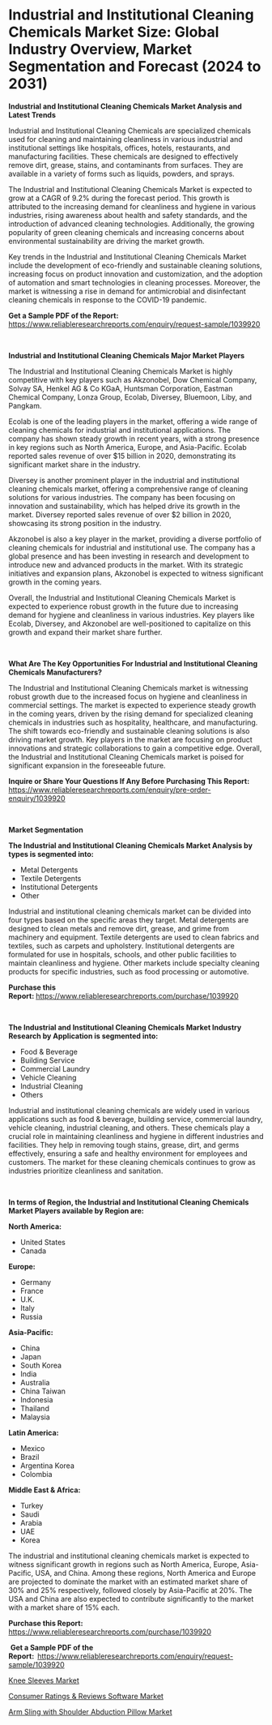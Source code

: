<p><h1>Industrial and Institutional Cleaning Chemicals Market Size: Global Industry Overview, Market Segmentation and Forecast (2024 to 2031)</h1></p><p><strong>Industrial and Institutional Cleaning Chemicals Market Analysis and Latest Trends</strong></p>
<p><p>Industrial and Institutional Cleaning Chemicals are specialized chemicals used for cleaning and maintaining cleanliness in various industrial and institutional settings like hospitals, offices, hotels, restaurants, and manufacturing facilities. These chemicals are designed to effectively remove dirt, grease, stains, and contaminants from surfaces. They are available in a variety of forms such as liquids, powders, and sprays.</p><p>The Industrial and Institutional Cleaning Chemicals Market is expected to grow at a CAGR of 9.2% during the forecast period. This growth is attributed to the increasing demand for cleanliness and hygiene in various industries, rising awareness about health and safety standards, and the introduction of advanced cleaning technologies. Additionally, the growing popularity of green cleaning chemicals and increasing concerns about environmental sustainability are driving the market growth.</p><p>Key trends in the Industrial and Institutional Cleaning Chemicals Market include the development of eco-friendly and sustainable cleaning solutions, increasing focus on product innovation and customization, and the adoption of automation and smart technologies in cleaning processes. Moreover, the market is witnessing a rise in demand for antimicrobial and disinfectant cleaning chemicals in response to the COVID-19 pandemic.</p></p>
<p><strong>Get a Sample PDF of the Report:&nbsp;</strong> <a href="https://www.reliableresearchreports.com/enquiry/request-sample/1039920">https://www.reliableresearchreports.com/enquiry/request-sample/1039920</a></p>
<p>&nbsp;</p>
<p><strong>Industrial and Institutional Cleaning Chemicals Major Market Players</strong></p>
<p><p>The Industrial and Institutional Cleaning Chemicals Market is highly competitive with key players such as Akzonobel, Dow Chemical Company, Solvay SA, Henkel AG & Co KGaA, Huntsman Corporation, Eastman Chemical Company, Lonza Group, Ecolab, Diversey, Bluemoon, Liby, and Pangkam.</p><p>Ecolab is one of the leading players in the market, offering a wide range of cleaning chemicals for industrial and institutional applications. The company has shown steady growth in recent years, with a strong presence in key regions such as North America, Europe, and Asia-Pacific. Ecolab reported sales revenue of over $15 billion in 2020, demonstrating its significant market share in the industry.</p><p>Diversey is another prominent player in the industrial and institutional cleaning chemicals market, offering a comprehensive range of cleaning solutions for various industries. The company has been focusing on innovation and sustainability, which has helped drive its growth in the market. Diversey reported sales revenue of over $2 billion in 2020, showcasing its strong position in the industry.</p><p>Akzonobel is also a key player in the market, providing a diverse portfolio of cleaning chemicals for industrial and institutional use. The company has a global presence and has been investing in research and development to introduce new and advanced products in the market. With its strategic initiatives and expansion plans, Akzonobel is expected to witness significant growth in the coming years.</p><p>Overall, the Industrial and Institutional Cleaning Chemicals Market is expected to experience robust growth in the future due to increasing demand for hygiene and cleanliness in various industries. Key players like Ecolab, Diversey, and Akzonobel are well-positioned to capitalize on this growth and expand their market share further.</p></p>
<p>&nbsp;</p>
<p><strong>What Are The Key Opportunities For Industrial and Institutional Cleaning Chemicals Manufacturers?</strong></p>
<p><p>The Industrial and Institutional Cleaning Chemicals market is witnessing robust growth due to the increased focus on hygiene and cleanliness in commercial settings. The market is expected to experience steady growth in the coming years, driven by the rising demand for specialized cleaning chemicals in industries such as hospitality, healthcare, and manufacturing. The shift towards eco-friendly and sustainable cleaning solutions is also driving market growth. Key players in the market are focusing on product innovations and strategic collaborations to gain a competitive edge. Overall, the Industrial and Institutional Cleaning Chemicals market is poised for significant expansion in the foreseeable future.</p></p>
<p><strong>Inquire or Share Your Questions If Any Before Purchasing This Report:</strong> <a href="https://www.reliableresearchreports.com/enquiry/pre-order-enquiry/1039920">https://www.reliableresearchreports.com/enquiry/pre-order-enquiry/1039920</a></p>
<p>&nbsp;</p>
<p><strong>Market Segmentation</strong></p>
<p><strong>The Industrial and Institutional Cleaning Chemicals Market Analysis by types is segmented into:</strong></p>
<p><ul><li>Metal Detergents</li><li>Textile Detergents</li><li>Institutional Detergents</li><li>Other</li></ul></p>
<p><p>Industrial and institutional cleaning chemicals market can be divided into four types based on the specific areas they target. Metal detergents are designed to clean metals and remove dirt, grease, and grime from machinery and equipment. Textile detergents are used to clean fabrics and textiles, such as carpets and upholstery. Institutional detergents are formulated for use in hospitals, schools, and other public facilities to maintain cleanliness and hygiene. Other markets include specialty cleaning products for specific industries, such as food processing or automotive.</p></p>
<p><strong>Purchase this Report:&nbsp;</strong><a href="https://www.reliableresearchreports.com/purchase/1039920">https://www.reliableresearchreports.com/purchase/1039920</a></p>
<p>&nbsp;</p>
<p><strong>The Industrial and Institutional Cleaning Chemicals Market Industry Research by Application is segmented into:</strong></p>
<p><ul><li>Food & Beverage</li><li>Building Service</li><li>Commercial Laundry</li><li>Vehicle Cleaning</li><li>Industrial Cleaning</li><li>Others</li></ul></p>
<p><p>Industrial and institutional cleaning chemicals are widely used in various applications such as food & beverage, building service, commercial laundry, vehicle cleaning, industrial cleaning, and others. These chemicals play a crucial role in maintaining cleanliness and hygiene in different industries and facilities. They help in removing tough stains, grease, dirt, and germs effectively, ensuring a safe and healthy environment for employees and customers. The market for these cleaning chemicals continues to grow as industries prioritize cleanliness and sanitation.</p></p>
<p>&nbsp;</p>
<p><strong>In terms of Region, the Industrial and Institutional Cleaning Chemicals Market Players available by Region are:</strong></p>
<p>
    <p> <strong> North America: </strong>
        <ul>
            <li>United States</li>
            <li>Canada</li>
        </ul>
        </p> 
    <p> <strong> Europe: </strong>
        <ul>
            <li>Germany</li>
            <li>France</li>
            <li>U.K.</li>
            <li>Italy</li>
            <li>Russia</li>
        </ul>
        </p> 
    <p> <strong> Asia-Pacific: </strong>
        <ul>
            <li>China</li>
            <li>Japan</li>
            <li>South Korea</li>
            <li>India</li>
            <li>Australia</li>
            <li>China Taiwan</li>
            <li>Indonesia</li>
            <li>Thailand</li>
            <li>Malaysia</li>
        </ul>
        </p> 
    <p> <strong> Latin America: </strong>
        <ul>
            <li>Mexico</li>
            <li>Brazil</li>
            <li>Argentina Korea</li>
            <li>Colombia</li>
        </ul>
        </p> 
    <p> <strong> Middle East & Africa: </strong>
        <ul>
            <li>Turkey</li>
            <li>Saudi</li>
            <li>Arabia</li>
            <li>UAE</li>
            <li>Korea</li>
        </ul>
    </p>
    </p>
<p><p>The industrial and institutional cleaning chemicals market is expected to witness significant growth in regions such as North America, Europe, Asia-Pacific, USA, and China. Among these regions, North America and Europe are projected to dominate the market with an estimated market share of 30% and 25% respectively, followed closely by Asia-Pacific at 20%. The USA and China are also expected to contribute significantly to the market with a market share of 15% each.</p></p>
<p><strong>Purchase this Report: </strong><a href="https://www.reliableresearchreports.com/purchase/1039920">https://www.reliableresearchreports.com/purchase/1039920</a></p>
<p>&nbsp;<strong>Get a Sample PDF of the Report:&nbsp;&nbsp;</strong><a href="https://www.reliableresearchreports.com/enquiry/request-sample/1039920">https://www.reliableresearchreports.com/enquiry/request-sample/1039920</a></p>
<p><strong></strong></p>
<p><p><a href="https://view.publitas.com/reportprime-1/knee-sleeves-market-size-furnishes-valuable-information-encompassing-market-share-market-trends-and-projections-spanning-from-2023-to-2030/">Knee Sleeves Market</a></p><p><a href="https://view.publitas.com/reportprime-1/consumer-ratings-reviews-software-market-size-growth-and-forecast-from-2023-2030/">Consumer Ratings & Reviews Software Market</a></p><p><a href="https://view.publitas.com/reportprime-1/arm-sling-with-shoulder-abduction-pillow-market-offer-valuable-insights-into-market-size-market-share-market-trends-and-projections-spanning-from-2023-to-2030/">Arm Sling with Shoulder Abduction Pillow Market</a></p></p>